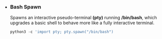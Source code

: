 - ### Bash Spawn <br/>
  Spawns an interactive pseudo-terminal **(pty)** running **/bin/bash**, which upgrades a basic shell to behave more like a fully interactive terminal. <br/>
  
  ```python
  python3 -c 'import pty; pty.spawn("/bin/bash")
  ```
